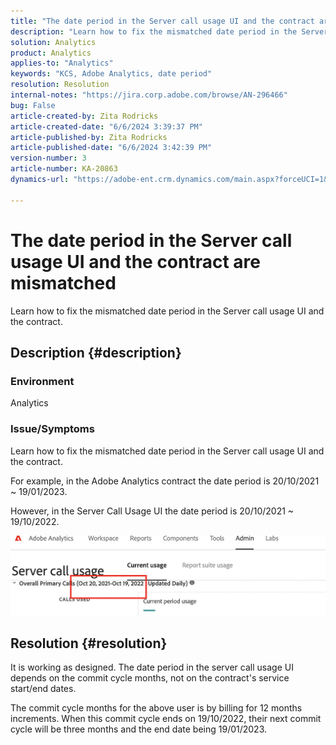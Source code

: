 ```yaml
---
title: "The date period in the Server call usage UI and the contract are mismatched"
description: "Learn how to fix the mismatched date period in the Server call usage UI and the contract."
solution: Analytics
product: Analytics
applies-to: "Analytics"
keywords: "KCS, Adobe Analytics, date period"
resolution: Resolution
internal-notes: "https://jira.corp.adobe.com/browse/AN-296466"
bug: False
article-created-by: Zita Rodricks
article-created-date: "6/6/2024 3:39:37 PM"
article-published-by: Zita Rodricks
article-published-date: "6/6/2024 3:42:39 PM"
version-number: 3
article-number: KA-20863
dynamics-url: "https://adobe-ent.crm.dynamics.com/main.aspx?forceUCI=1&pagetype=entityrecord&etn=knowledgearticle&id=f91c7ff4-1a24-ef11-840a-000d3a372703"

---
```

# The date period in the Server call usage UI and the contract are mismatched


Learn how to fix the mismatched date period in the Server call usage UI and the contract.

## Description {#description}


### <b>Environment</b>

Analytics

### <b>Issue/Symptoms</b>

Learn how to fix the mismatched date period in the Server call usage UI and the contract.

For example, in the Adobe Analytics contract the date period is 20/10/2021 ~ 19/01/2023.

However, in the Server Call Usage UI the date period is 20/10/2021 ~ 19/10/2022.




<b>![](assets/___fb1c7ff4-1a24-ef11-840a-000d3a372703___.png)</b>

## Resolution {#resolution}


It is working as designed. The date period in the server call usage UI depends on the commit cycle months, not on the contract's service start/end dates.

The commit cycle months for the above user is by billing for 12 months increments. When this commit cycle ends on 19/10/2022, their next commit cycle will be three months and the end date being 19/01/2023.
